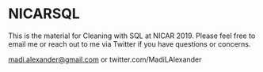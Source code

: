 # NICARSQL

This is the material for Cleaning with SQL at NICAR 2019. Please feel free to email me or reach out to me via Twitter if you have questions or concerns.

madi.alexander@gmail.com or twitter.com/MadiLAlexander
